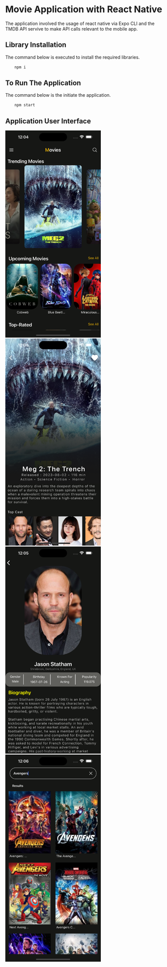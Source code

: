 # Movie Application with React Native

The application involved the usage of react native via Expo CLI and the TMDB API servive to make API calls relevant to the mobile app.

## Library Installation

The command below is executed to install the required libraries.

```js
    npm i
```

## To Run The Application

The command below is the initiate the application.

```js
    npm start
```

## Application User Interface

<div>
    <img src="read-me-assets/home-screen.png" alt="Home Screen" width="300"/>
    <img src="read-me-assets/movie-screen.png" alt="Movie Screen" width="300"/>
    <img src="read-me-assets/cast-screen.png" alt="Cast Screen" width="300"/>
    <img src="read-me-assets/search-screen.png" alt="Search Screen" width="300"/>
</div>

